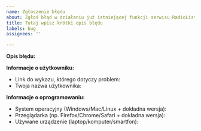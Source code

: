 ```yaml
---
name: Zgłoszenie błędu
about: Zgłoś błąd w działaniu już istniejącej funkcji serwisu RadioLista.
title: Tutaj wpisz krótki opis błędu
labels: bug
assignees: ''

---
```


<!-- Przed zgłoszeniem błędu SPRAWDŹ, czy ktoś inny już go nie zgłosił wcześniej! -->
<!-- Jeśli tak, swoje ewentualne uwagi dopisz w już istniejącym zgłoszeniu. -->

**Opis błędu:**
<!-- Tutaj opisz DOKŁADNIE występujący błąd. WYMAGANE -->



**Informacje o użytkowniku:**
<!-- Wklej określone informacje PO ich etykiecie. OPCJONALNIE -->

- Link do wykazu, którego dotyczy problem:
- Twoja nazwa użytkownika:

**Informacje o oprogramowaniu:**
<!-- Wklej określone informacje PO ich etykiecie. WYMAGANE -->

- System operacyjny (Windows/Mac/Linux + dokładna wersja):
- Przeglądarka (np. Firefox/Chrome/Safari + dokładna wersja):
- Używane urządzenie (laptop/komputer/smartfon):
